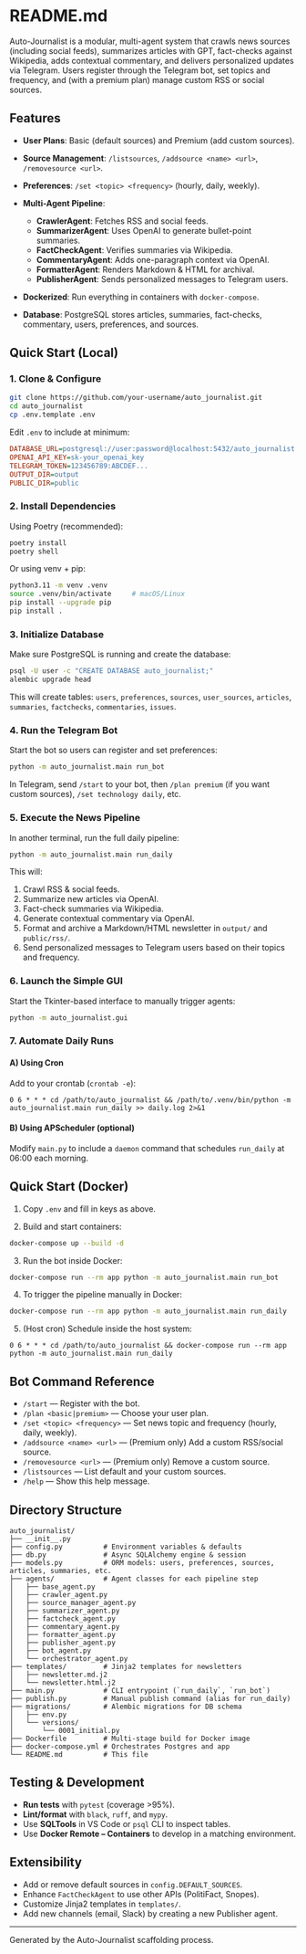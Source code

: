 # README.md

Auto-Journalist is a modular, multi-agent system that crawls news sources (including social feeds), summarizes articles with GPT, fact-checks against Wikipedia, adds contextual commentary, and delivers personalized updates via Telegram. Users register through the Telegram bot, set topics and frequency, and (with a premium plan) manage custom RSS or social sources.

## Features

* **User Plans**: Basic (default sources) and Premium (add custom sources).
* **Source Management**: `/listsources`, `/addsource <name> <url>`, `/removesource <url>`.
* **Preferences**: `/set <topic> <frequency>` (hourly, daily, weekly).
* **Multi-Agent Pipeline**:

  * **CrawlerAgent**: Fetches RSS and social feeds.
  * **SummarizerAgent**: Uses OpenAI to generate bullet-point summaries.
  * **FactCheckAgent**: Verifies summaries via Wikipedia.
  * **CommentaryAgent**: Adds one-paragraph context via OpenAI.
  * **FormatterAgent**: Renders Markdown & HTML for archival.
  * **PublisherAgent**: Sends personalized messages to Telegram users.
* **Dockerized**: Run everything in containers with `docker-compose`.
* **Database**: PostgreSQL stores articles, summaries, fact-checks, commentary, users, preferences, and sources.

## Quick Start (Local)

### 1. Clone & Configure

```bash
git clone https://github.com/your-username/auto_journalist.git
cd auto_journalist
cp .env.template .env
```

Edit `.env` to include at minimum:

```ini
DATABASE_URL=postgresql://user:password@localhost:5432/auto_journalist
OPENAI_API_KEY=sk-your_openai_key
TELEGRAM_TOKEN=123456789:ABCDEF...
OUTPUT_DIR=output
PUBLIC_DIR=public
```

### 2. Install Dependencies

Using Poetry (recommended):

```bash
poetry install
poetry shell
```

Or using venv + pip:

```bash
python3.11 -m venv .venv
source .venv/bin/activate     # macOS/Linux
pip install --upgrade pip
pip install .
```

### 3. Initialize Database

Make sure PostgreSQL is running and create the database:

```bash
psql -U user -c "CREATE DATABASE auto_journalist;"
alembic upgrade head
```

This will create tables: `users`, `preferences`, `sources`, `user_sources`, `articles`, `summaries`, `factchecks`, `commentaries`, `issues`.

### 4. Run the Telegram Bot

Start the bot so users can register and set preferences:

```bash
python -m auto_journalist.main run_bot
```

In Telegram, send `/start` to your bot, then `/plan premium` (if you want custom sources), `/set technology daily`, etc.

### 5. Execute the News Pipeline

In another terminal, run the full daily pipeline:

```bash
python -m auto_journalist.main run_daily
```

This will:

1. Crawl RSS & social feeds.
2. Summarize new articles via OpenAI.
3. Fact-check summaries via Wikipedia.
4. Generate contextual commentary via OpenAI.
5. Format and archive a Markdown/HTML newsletter in `output/` and `public/rss/`.
6. Send personalized messages to Telegram users based on their topics and frequency.

### 6. Launch the Simple GUI

Start the Tkinter-based interface to manually trigger agents:

```bash
python -m auto_journalist.gui
```


### 7. Automate Daily Runs

#### A) Using Cron

Add to your crontab (`crontab -e`):

```cron
0 6 * * * cd /path/to/auto_journalist && /path/to/.venv/bin/python -m auto_journalist.main run_daily >> daily.log 2>&1
```

#### B) Using APScheduler (optional)

Modify `main.py` to include a `daemon` command that schedules `run_daily` at 06:00 each morning.

## Quick Start (Docker)

1. Copy `.env` and fill in keys as above.

2. Build and start containers:

```bash
docker-compose up --build -d
```

3. Run the bot inside Docker:

```bash
docker-compose run --rm app python -m auto_journalist.main run_bot
```

4. To trigger the pipeline manually in Docker:

```bash
docker-compose run --rm app python -m auto_journalist.main run_daily
```

5. (Host cron) Schedule inside the host system:

```cron
0 6 * * * cd /path/to/auto_journalist && docker-compose run --rm app python -m auto_journalist.main run_daily
```

## Bot Command Reference

* `/start` — Register with the bot.
* `/plan <basic|premium>` — Choose your user plan.
* `/set <topic> <frequency>` — Set news topic and frequency (hourly, daily, weekly).
* `/addsource <name> <url>` — (Premium only) Add a custom RSS/social source.
* `/removesource <url>` — (Premium only) Remove a custom source.
* `/listsources` — List default and your custom sources.
* `/help` — Show this help message.

## Directory Structure

```
auto_journalist/
├── __init__.py
├── config.py          # Environment variables & defaults
├── db.py              # Async SQLAlchemy engine & session
├── models.py          # ORM models: users, preferences, sources, articles, summaries, etc.
├── agents/            # Agent classes for each pipeline step
│   ├── base_agent.py
│   ├── crawler_agent.py
│   ├── source_manager_agent.py
│   ├── summarizer_agent.py
│   ├── factcheck_agent.py
│   ├── commentary_agent.py
│   ├── formatter_agent.py
│   ├── publisher_agent.py
│   ├── bot_agent.py
│   └── orchestrator_agent.py
├── templates/         # Jinja2 templates for newsletters
│   ├── newsletter.md.j2
│   └── newsletter.html.j2
├── main.py            # CLI entrypoint (`run_daily`, `run_bot`)
├── publish.py         # Manual publish command (alias for run_daily)
├── migrations/        # Alembic migrations for DB schema
│   ├── env.py
│   └── versions/
│       └── 0001_initial.py
├── Dockerfile         # Multi-stage build for Docker image
├── docker-compose.yml # Orchestrates Postgres and app
└── README.md          # This file
```

## Testing & Development

* **Run tests** with `pytest` (coverage >95%).
* **Lint/format** with `black`, `ruff`, and `mypy`.
* Use **SQLTools** in VS Code or `psql` CLI to inspect tables.
* Use **Docker Remote – Containers** to develop in a matching environment.

## Extensibility

* Add or remove default sources in `config.DEFAULT_SOURCES`.
* Enhance `FactCheckAgent` to use other APIs (PolitiFact, Snopes).
* Customize Jinja2 templates in `templates/`.
* Add new channels (email, Slack) by creating a new Publisher agent.

---

Generated by the Auto-Journalist scaffolding process.
